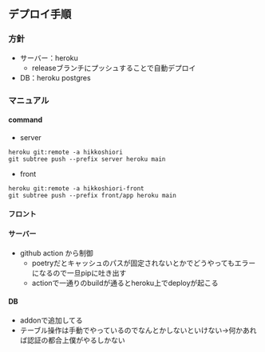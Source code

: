 ## デプロイ手順

### 方針
- サーバー：heroku
  - releaseブランチにプッシュすることで自動デプロイ
- DB：heroku postgres

### マニュアル

#### command
- server
```
heroku git:remote -a hikkoshiori
git subtree push --prefix server heroku main
```
- front
```
heroku git:remote -a hikkoshiori-front
git subtree push --prefix front/app heroku main
```

#### フロント

#### サーバー
- github action から制御
  - poetryだとキャッシュのパスが固定されないとかでどうやってもエラーになるので一旦pipに吐き出す
  - actionで一通りのbuildが通るとheroku上でdeployが起こる

#### DB
- addonで追加してる
- テーブル操作は手動でやっているのでなんとかしないといけない→何かあれば認証の都合上僕がやるしかない
